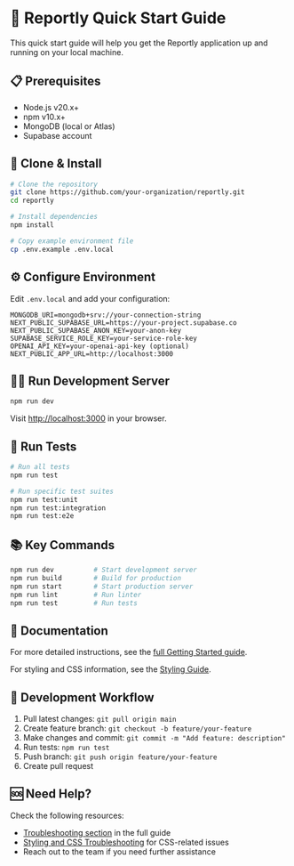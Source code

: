 # 🚀 Reportly Quick Start Guide

This quick start guide will help you get the Reportly application up and running on your local machine.

## 📋 Prerequisites

- Node.js v20.x+
- npm v10.x+
- MongoDB (local or Atlas)
- Supabase account

## 🔄 Clone & Install

```bash
# Clone the repository
git clone https://github.com/your-organization/reportly.git
cd reportly

# Install dependencies
npm install

# Copy example environment file
cp .env.example .env.local
```

## ⚙️ Configure Environment

Edit `.env.local` and add your configuration:

```
MONGODB_URI=mongodb+srv://your-connection-string
NEXT_PUBLIC_SUPABASE_URL=https://your-project.supabase.co
NEXT_PUBLIC_SUPABASE_ANON_KEY=your-anon-key
SUPABASE_SERVICE_ROLE_KEY=your-service-role-key
OPENAI_API_KEY=your-openai-api-key (optional)
NEXT_PUBLIC_APP_URL=http://localhost:3000
```

## 🏃‍♂️ Run Development Server

```bash
npm run dev
```

Visit [http://localhost:3000](http://localhost:3000) in your browser.

## 🧪 Run Tests

```bash
# Run all tests
npm run test

# Run specific test suites
npm run test:unit
npm run test:integration
npm run test:e2e
```

## 📚 Key Commands

```bash
npm run dev          # Start development server
npm run build        # Build for production
npm run start        # Start production server
npm run lint         # Run linter
npm run test         # Run tests
```

## 📖 Documentation

For more detailed instructions, see the [full Getting Started guide](./getting-started.md).

For styling and CSS information, see the [Styling Guide](./specifications/ui/styling.md).

## 🔄 Development Workflow

1. Pull latest changes: `git pull origin main`
2. Create feature branch: `git checkout -b feature/your-feature`
3. Make changes and commit: `git commit -m "Add feature: description"`
4. Run tests: `npm run test`
5. Push branch: `git push origin feature/your-feature`
6. Create pull request

## 🆘 Need Help?

Check the following resources:

- [Troubleshooting section](./getting-started.md#troubleshooting) in the full guide
- [Styling and CSS Troubleshooting](./specifications/ui/styling.md#-common-issues-and-troubleshooting) for CSS-related issues
- Reach out to the team if you need further assistance

